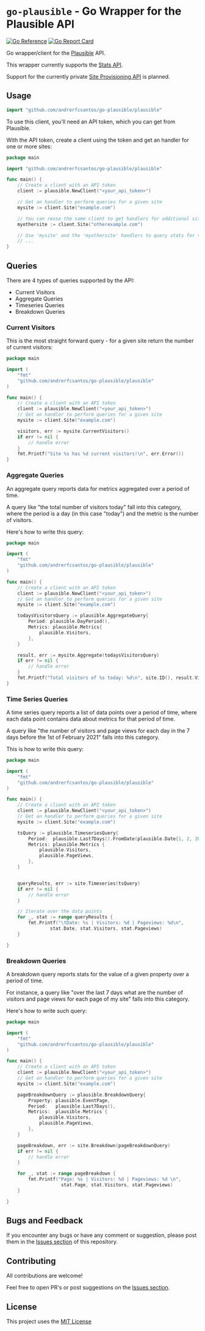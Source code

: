 # `go-plausible` - Go Wrapper for the Plausible API

[![Go Reference](https://pkg.go.dev/badge/github.com/andrerfcsantos/go-plausible/plausible.svg)](https://pkg.go.dev/github.com/andrerfcsantos/go-plausible/plausible) [![Go Report Card](https://goreportcard.com/badge/github.com/andrerfcsantos/go-plausible)](https://goreportcard.com/report/github.com/andrerfcsantos/go-plausible)

Go wrapper/client for the [Plausible](https://plausible.io/) API.

This wrapper currently supports the [Stats API](https://plausible.io/docs/stats-api).

Support for the currently private [Site Provisioning API](https://plausible.io/docs/sites-api) is planned.

## Usage

```go
import "github.com/andrerfcsantos/go-plausible/plausible"
```

To use this client, you'll need an API token, which you can get from Plausible.

With the API token, create a client using the token and get an handler for one or more sites:
```go
package main

import "github.com/andrerfcsantos/go-plausible/plausible"

func main() {
    // Create a client with an API token
    client := plausible.NewClient("<your_api_token>")

    // Get an handler to perform queries for a given site
    mysite := client.Site("example.com")

    // You can reuse the same client to get handlers for additional sites
    myothersite := client.Site("otherexample.com")

    // Use 'mysite' and the 'myothersite' handlers to query stats for the sites
    // ...
}
```

## Queries

There are 4 types of queries supported by the API:

* Current Visitors
* Aggregate Queries
* Timeseries Queries
* Breakdown Queries

### Current Visitors

This is the most straight forward query - for a given site return the number of current visitors:

```go
package main

import (
    "fmt"
    "github.com/andrerfcsantos/go-plausible/plausible"
)

func main() {
    // Create a client with an API token
    client := plausible.NewClient("<your_api_token>")
    // Get an handler to perform queries for a given site
    mysite := client.Site("example.com")

    visitors, err := mysite.CurrentVisitors()
    if err != nil {
    	// handle error
    }
    fmt.Printf("Site %s has %d current visitors!\n", err.Error())
}
```

### Aggregate Queries

An aggregate query reports data for metrics aggregated over a period of time.

A query like "the total number of visitors today" fall into this category,
where the period is a day (in this case "today") and the metric is the number of visitors.

Here's how to write this query:

```go
package main

import (
    "fmt"
    "github.com/andrerfcsantos/go-plausible/plausible"
)

func main() {
    // Create a client with an API token
    client := plausible.NewClient("<your_api_token>")
    // Get an handler to perform queries for a given site
    mysite := client.Site("example.com")

    todaysVisitorsQuery := plausible.AggregateQuery{
    	Period: plausible.DayPeriod(),
    	Metrics: plausible.Metrics{
    		plausible.Visitors,
    	},
    }

    result, err := mysite.Aggregate(todaysVisitorsQuery)
    if err != nil {
        // handle error
    }
    fmt.Printf("Total visitors of %s today: %d\n", site.ID(), result.Visitors)
}
```

### Time Series Queries

A time series query reports a list of data points over a period of time,
where each data point contains data about metrics for that period of time.

A query like "the number of visitors and page views for each day in the 7 days before the 1st of February 2021" falls into this category.

This is how to write this query:

```go
package main

import (
    "fmt"
    "github.com/andrerfcsantos/go-plausible/plausible"
)

func main() {
    // Create a client with an API token
    client := plausible.NewClient("<your_api_token>")
    // Get an handler to perform queries for a given site
    mysite := client.Site("example.com")

	tsQuery := plausible.TimeseriesQuery{
		Period:  plausible.Last7Days().FromDate(plausible.Date{1, 2, 2021}),
		Metrics: plausible.Metrics {
			plausible.Visitors,
			plausible.PageViews,
		},
	}


	queryResults, err := site.Timeseries(tsQuery)
	if err != nil {
		// handle error
	}

	// Iterate over the data points
	for _, stat := range queryResults {
    	fmt.Printf("\tDate: %s | Visitors: %d | Pageviews: %d\n",
    		    stat.Date, stat.Visitors, stat.Pageviews)
    }

}
```


### Breakdown Queries

A breakdown query reports stats for the value of a given property over a period of time.

For instance, a query like "over the last 7 days what are the number of visitors and
page views for each page of my site" falls into this category.

Here's how to write such query:

```go
package main

import (
    "fmt"
    "github.com/andrerfcsantos/go-plausible/plausible"
)

func main() {
    // Create a client with an API token
    client := plausible.NewClient("<your_api_token>")
    // Get an handler to perform queries for a given site
    mysite := client.Site("example.com")

    pageBreakdownQuery := plausible.BreakdownQuery{
    	Property: plausible.EventPage,
    	Period:   plausible.Last7Days(),
    	Metrics:  plausible.Metrics {
    		plausible.Visitors,
    		plausible.PageViews,
    	},
    }

    pageBreakdown, err := site.Breakdown(pageBreakdownQuery)
    if err != nil {
    	// handle error
    }

    for _, stat := range pageBreakdown {
    	fmt.Printf("Page: %s | Visitors: %d | Pageviews: %d \n",
    	            stat.Page, stat.Visitors, stat.Pageviews)
    }

}
```

## Bugs and Feedback

If you encounter any bugs or have any comment or suggestion, please post them in the [Issues section](https://github.com/andrerfcsantos/go-plausible/issues) of this repository.

## Contributing

All contributions are welcome!

Feel free to open PR's or post suggestions on the [Issues section](https://github.com/andrerfcsantos/go-plausible/issues).

## License

This project uses the [MIT License](https://github.com/andrerfcsantos/go-plausible/blob/main/LICENSE)
